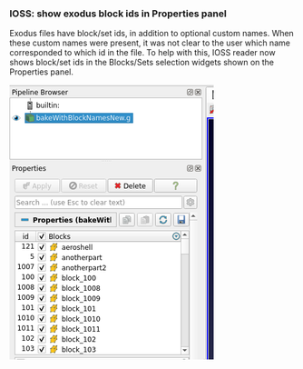 ### IOSS: show exodus block ids in Properties panel

Exodus files have block/set ids, in addition to optional custom names. When
these custom names were present, it was not clear to the user which name
corresponded to which id in the file. To help with this, IOSS reader now shows
block/set ids in the Blocks/Sets selection widgets shown on the Properties
panel.

![exodus blockids](exodus_blockids.png "IOSS Properties panel showing Exodus block ids")
